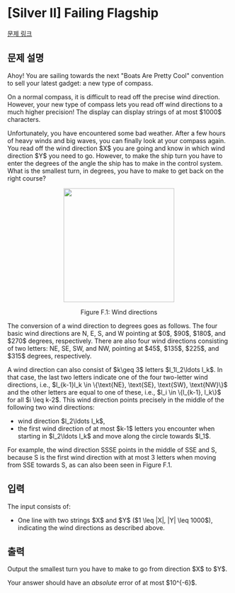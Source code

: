 # [Silver II] Failing Flagship

[문제 링크](https://www.acmicpc.net/problem/25997) 

## 문제 설명

<p>Ahoy! You are sailing towards the next "Boats Are Pretty Cool" convention to sell your latest gadget: a new type of compass.</p>

<p>On a normal compass, it is difficult to read off the precise wind direction. However, your new type of compass lets you read off wind directions to a much higher precision! The display can display strings of at most $1000$ characters.</p>

<p>Unfortunately, you have encountered some bad weather. After a few hours of heavy winds and big waves, you can finally look at your compass again. You read off the wind direction $X$ you are going and know in which wind direction $Y$ you need to go. However, to make the ship turn you have to enter the degrees of the angle the ship has to make in the control system. What is the smallest turn, in degrees, you have to make to get back on the right course?</p>

<p style="text-align: center;"><img alt="" src="https://upload.acmicpc.net/e7038f3e-a40c-45fc-bd97-890828ae2122/-/preview/" style="width: 250px; height: 257px;"></p>

<p style="text-align: center;">Figure F.1: Wind directions</p>

<p>The conversion of a wind direction to degrees goes as follows. The four basic wind directions are N, E, S, and W pointing at $0$, $90$, $180$, and $270$ degrees, respectively. There are also four wind directions consisting of two letters: NE, SE, SW, and NW, pointing at $45$, $135$, $225$, and $315$ degrees, respectively.</p>

<p>A wind direction can also consist of $k\geq 3$ letters $l_1l_2\ldots l_k$. In that case, the last two letters indicate one of the four two-letter wind directions, i.e., $l_{k-1}l_k \in \{\text{NE}, \text{SE}, \text{SW}, \text{NW}\}$ and the other letters are equal to one of these, i.e., $l_i \in \{l_{k-1}, l_k\}$ for all $i \leq k-2$. This wind direction points precisely in the middle of the following two wind directions:</p>

<ul>
	<li>wind direction $l_2\ldots l_k$,</li>
	<li>the first wind direction of at most $k-1$ letters you encounter when starting in $l_2\ldots l_k$ and move along the circle towards $l_1$.</li>
</ul>

<p>For example, the wind direction SSSE points in the middle of SSE and S, because S is the first wind direction with at most 3 letters when moving from SSE towards S, as can also been seen in Figure F.1.</p>

## 입력 

 <p>The input consists of:</p>

<ul>
	<li>One line with two strings $X$ and $Y$ ($1 \leq |X|, |Y| \leq 1000$), indicating the wind directions as described above.</li>
</ul>

## 출력 

 <p>Output the smallest turn you have to make to go from direction $X$ to $Y$.</p>

<p>Your answer should have an <em>absolute</em> error of at most $10^{-6}$.</p>

